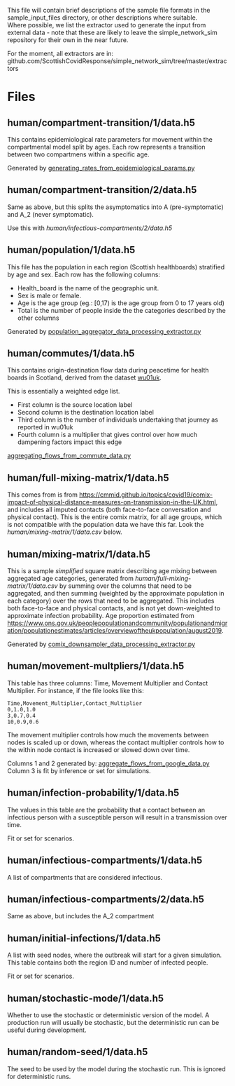 This file will contain brief descriptions of the sample file formats in the
sample_input_files directory, or other descriptions where suitable.  
Where possible, we list the extractor used to generate the input from external data - note that these are likely to leave the simple_network_sim repository for their own in the near future. 

For the moment, all extractors are in: github.com/ScottishCovidResponse/simple_network_sim/tree/master/extractors

# Files

## human/compartment-transition/1/data.h5

This contains epidemiological rate parameters for movement within the
compartmental model split by ages. Each row represents a transition between two
compartmens within a specific age.

Generated by [generating_rates_from_epidemiological_params.py](https://github.com/ScottishCovidResponse/simple_network_sim/blob/master/extractors/generating_sns_products/generating_rates_from_epidemiological_params.py)

## human/compartment-transition/2/data.h5

Same as above, but this splits the asymptomatics into A (pre-symptomatic) and
A_2 (never symptomatic).

Use this with _human/infectious-compartments/2/data.h5_

## human/population/1/data.h5

This file has the population in each region (Scottish healthboards) stratified
by age and sex. Each row has the following columns:

* Health_board is the name of the geographic unit.
* Sex is male or female.
* Age is the age group (eg.: \[0,17) is the age group from 0 to 17 years old)
* Total is the number of people inside the the categories described by the other columns

Generated by [population_aggregator_data_processing_extractor.py](https://github.com/ScottishCovidResponse/simple_network_sim/blob/master/extractors/generating_sns_products/population_aggregator_data_processing_extractor.py)

## human/commutes/1/data.h5

This contains origin-destination flow data during peacetime for health boards
in Scotland, derived from the dataset
[wu01uk](https://www.nomisweb.co.uk/census/2011/wu01uk).

This is essentially a weighted edge list.
* First column is the source location label
* Second column is the destination location label
* Third column is the number of individuals undertaking that journey as
  reported in wu01uk
* Fourth column is a multiplier that gives control over how much dampening
  factors impact this edge

[aggregating_flows_from_commute_data.py](https://github.com/ScottishCovidResponse/simple_network_sim/blob/master/extractors/generating_sns_products/aggregating_flows_from_commute_data.py)

## human/full-mixing-matrix/1/data.h5

This comes from is from
https://cmmid.github.io/topics/covid19/comix-impact-of-physical-distance-measures-on-transmission-in-the-UK.html,
and includes all imputed contacts (both face-to-face conversation and physical
contact). This is the entire comix matrix, for all age groups, which is not
compatible with the population data we have this far. Look the
_human/mixing-matrix/1/data.csv_ below.

## human/mixing-matrix/1/data.h5

This is a sample *simplified* square matrix describing age mixing between
aggregated age categories, generated from _human/full-mixing-matrix/1/data.csv_
by summing over the columns that need to be aggregated, and then summing
(weighted by the approximate population in each category) over the rows that
need to be aggregated.  This includes both face-to-face and physical contacts,
and is not yet down-weighted to approximate infection probability.  Age
proportion estimated from
https://www.ons.gov.uk/peoplepopulationandcommunity/populationandmigration/populationestimates/articles/overviewoftheukpopulation/august2019.

Generated by [comix_downsampler_data_processing_extractor.py](https://github.com/ScottishCovidResponse/simple_network_sim/blob/master/extractors/generating_sns_products/comix_downsampler_data_processing_extractor.py)


## human/movement-multpliers/1/data.h5

This table has three columns: Time, Movement Multiplier and Contact Multiplier.
For instance, if the file looks like this:

```
Time,Movement_Multiplier,Contact_Multiplier
0,1.0,1.0
3,0.7,0.4
10,0.9,0.6
```

The movement multiplier controls how much the movements between nodes is scaled
up or down, whereas the contact multiplier controls how to the within node
contact is increased or slowed down over time.

Columns 1 and 2 generated by: [aggregate_flows_from_google_data.py](https://github.com/ScottishCovidResponse/simple_network_sim/blob/master/extractors/generating_sns_products/aggregate_flows_from_google_data.py)
Column 3 is fit by inference or set for simulations.  

## human/infection-probability/1/data.h5

The values in this table are the probability that a contact between an
infectious person with a susceptible person will result in a transmission over
time.

Fit or set for scenarios.

## human/infectious-compartments/1/data.h5

A list of compartments that are considered infectious.

## human/infectious-compartments/2/data.h5

Same as above, but includes the A_2 compartment

## human/initial-infections/1/data.h5

A list with seed nodes, where the outbreak will start for a given simulation.
This table contains both the region ID and number of infected people.

Fit or set for scenarios.

## human/stochastic-mode/1/data.h5

Whether to use the stochastic or deterministic version of the model. A
production run will usually be stochastic, but the deterministic run can be
useful during development.

## human/random-seed/1/data.h5

The seed to be used by the model during the stochastic run. This is ignored for
deterministic runs.
